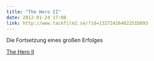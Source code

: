```yaml
---
title: "The Hero II"
date: 2012-01-24 17:08
link: http://www.tackfilm2.se/?id=1327242640225ID893
---
```

Die Fortsetzung eines großen Erfolges

[The Hero II](http://www.tackfilm2.se/?id=1327242640225ID893)


